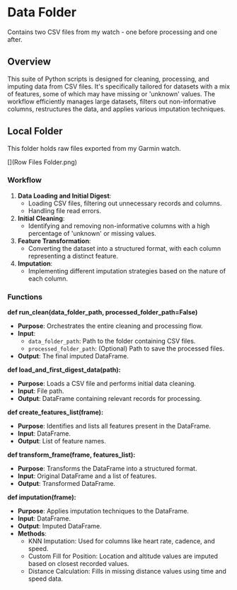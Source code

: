 # Data Folder
Contains two CSV files from my watch - one before processing and one after.

## Overview
This suite of Python scripts is designed for cleaning, processing, and imputing data from CSV files. It's specifically tailored for datasets with a mix of features, some of which may have missing or 'unknown' values. The workflow efficiently manages large datasets, filters out non-informative columns, restructures the data, and applies various imputation techniques.

## Local Folder 
This folder holds raw files exported from my Garmin watch.

[](Row Files Folder.png)

### Workflow

1. **Data Loading and Initial Digest**: 
   - Loading CSV files, filtering out unnecessary records and columns.
   - Handling file read errors.
2. **Initial Cleaning**: 
   - Identifying and removing non-informative columns with a high percentage of 'unknown' or missing values.
3. **Feature Transformation**: 
   - Converting the dataset into a structured format, with each column representing a distinct feature.
4. **Imputation**: 
   - Implementing different imputation strategies based on the nature of each column.

### Functions

**def run_clean(data_folder_path, processed_folder_path=False)**
  - **Purpose**: Orchestrates the entire cleaning and processing flow.
  - **Input**:
    - `data_folder_path`: Path to the folder containing CSV files.
    - `processed_folder_path`: (Optional) Path to save the processed files.
  - **Output**: The final imputed DataFrame.

**def load_and_first_digest_data(path):**
  - **Purpose**: Loads a CSV file and performs initial data cleaning.
  - **Input**: File path.
  - **Output**: DataFrame containing relevant records for processing.

**def create_features_list(frame):**
  - **Purpose**: Identifies and lists all features present in the DataFrame.
  - **Input**: DataFrame.
  - **Output**: List of feature names.

**def transform_frame(frame, features_list):**
  - **Purpose**: Transforms the DataFrame into a structured format.
  - **Input**: Original DataFrame and a list of features.
  - **Output**: Transformed DataFrame.

**def imputation(frame):**
  - **Purpose**: Applies imputation techniques to the DataFrame.
  - **Input**: DataFrame.
  - **Output**: Imputed DataFrame.
  - **Methods**:
    - KNN Imputation: Used for columns like heart rate, cadence, and speed.
    - Custom Fill for Position: Location and altitude values are imputed based on closest recorded values.
    - Distance Calculation: Fills in missing distance values using time and speed data.

